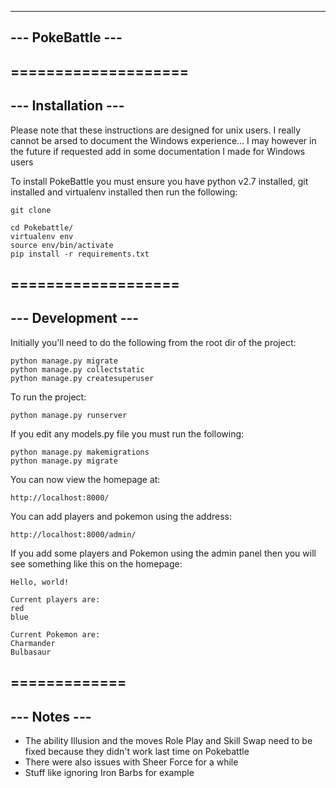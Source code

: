 ------------------
--- PokeBattle ---
------------------

====================
--------------------
--- Installation ---
--------------------

Please note that these instructions are designed for unix users. I really cannot be arsed to document the Windows experience... I may however in the future if requested add in some documentation I made for Windows users

To install PokeBattle you must ensure you have python v2.7 installed, git installed and virtualenv installed then run the following:

    git clone

    cd Pokebattle/
    virtualenv env
    source env/bin/activate
    pip install -r requirements.txt


===================
-------------------
--- Development ---
-------------------

Initially you'll need to do the following from the root dir of the project:

    python manage.py migrate
    python manage.py collectstatic
    python manage.py createsuperuser

To run the project:

    python manage.py runserver

If you edit any models.py file you must run the following:

    python manage.py makemigrations
    python manage.py migrate

You can now view the homepage at:

    http://localhost:8000/

You can add players and pokemon using the address:

    http://localhost:8000/admin/

If you add some players and Pokemon using the admin panel then you will see something like this on the homepage:

    Hello, world!

    Current players are:
    red
    blue

    Current Pokemon are:
    Charmander
    Bulbasaur


=============
-------------
--- Notes ---
-------------

- The ability Illusion and the moves Role Play and Skill Swap need to be fixed because they didn't work last time on Pokebattle
- There were also issues with Sheer Force for a while
- Stuff like ignoring Iron Barbs for example